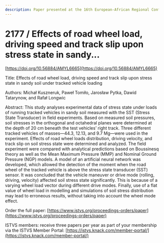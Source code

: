 ```yaml
---
description: Paper presented at the 16th European-African Regional Conference of the ISTVS
---
```


# 2177 / Effects of road wheel load, driving speed and track slip upon stress state in sandy...

[https://doi.org/10.56884/AMYL6665](https://doi.org/10.56884/AMYL6665)

Title: Effects of road wheel load, driving speed and track slip upon stress state in sandy soil under tracked vehicle loading

Authors: Michał Kuszneruk, Paweł Tomiło, Jarosław Pytka, Dawid Tatarynow, and Rafał Longwic

Abstract: This study analyses experimental data of stress state under loads of running tracked vehicles in sandy soil measured with the SST (Stress State Transducer) in field experiments. Based on measured soil pressures, soil stresses in the orthogonal and octahedral planes were determined at the depth of 20 cm beneath the test vehicles’ right track. Three different tracked vehicles of masses—44.3, 12.13, and 9.7 Mg—were used in the experiment. Effects of road wheel loads distribution, driving velocity, and track slip on soil stress state were determined and analyzed. The field experiment were compared with analytical predictions based on Boussinesq theory as well as the Mean Maximum Pressure (MMP) and Nominal Ground Pressure (NGP) models. A model of an artificial neural network was developed, which allowed the detection of the moment when the road wheel of the tracked vehicle is above the stress state transducer (SST) sensor. It was concluded that the vehicle maneuver or drive mode (rolling, driving, velocity) affected soil stress state significantly. This is because of a varying wheel load vector during different drive modes. Finally, use of a flat value of wheel load in modelling and simulations of soil stress distribution may lead to erroneous results, without taking into account the wheel mode effect.

Order the full paper: [https://www.istvs.org/proceedings-orders/paper](https://www.istvs.org/proceedings-orders/paper)

ISTVS members: receive three papers per year as part of your membership via the ISTVS Member Portal: [https://istvs.knack.com/member-portal/](https://istvs.knack.com/member-portal/)

